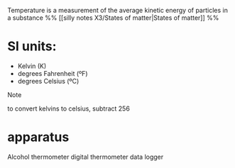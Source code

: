 Temperature is a measurement of the average kinetic energy of particles in a substance  %% [[silly notes X3/States of matter|States of matter]] %%

# SI units: 
- Kelvin (K)
- degrees Fahrenheit (ºF) 
- degrees Celsius (ºC)

> [!NOTE] 
> to convert kelvins to celsius, subtract 256

# apparatus
Alcohol thermometer
digital thermometer
data logger


